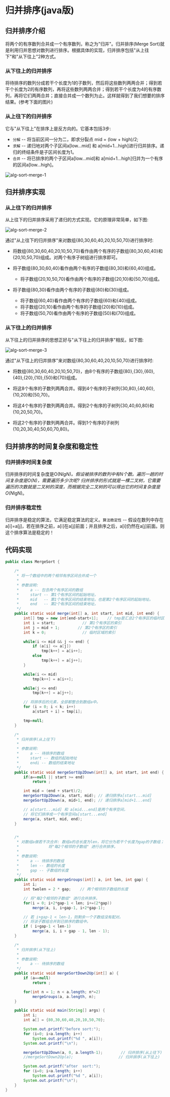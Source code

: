 # 归并排序(java版)



## 归并排序介绍

将两个的有序数列合并成一个有序数列，称之为"归并"。归并排序(Merge Sort)就是利用归并思想对数列进行排序。根据具体的实现，归并排序包括"从上往下"和"从下往上"2种方式。

### 从下往上的归并排序

将待排序的数列分成若干个长度为1的子数列，然后将这些数列两两合并；得到若干个长度为2的有序数列，再将这些数列两两合并；得到若干个长度为4的有序数列，再将它们两两合并；直接合并成一个数列为止。这样就得到了我们想要的排序结果。(参考下面的图片)

### 从上往下的归并排序

它与"从下往上"在排序上是反方向的。它基本包括3步:

- `分解` -- 将当前区间一分为二，即求分裂点 mid = (low + high)/2;
- `求解` -- 递归地对两个子区间a[low...mid] 和 a[mid+1...high]进行归并排序。递归的终结条件是子区间长度为1。
- `合并` -- 将已排序的两个子区间a[low...mid]和 a[mid+1...high]归并为一个有序的区间a[low...high]。

![alg-sort-merge-1](Images/alg-sort-merge-1.jpg)



## 归并排序实现

### 从上往下的归并排序

从上往下的归并排序采用了递归的方式实现。它的原理非常简单，如下图:

![alg-sort-merge-2](Images/alg-sort-merge-2.jpg)



通过"从上往下的归并排序"来对数组{80,30,60,40,20,10,50,70}进行排序时:

- 将数组{80,30,60,40,20,10,50,70}看作由两个有序的子数组{80,30,60,40}和{20,10,50,70}组成。对两个有序子树组进行排序即可。



- 将子数组{80,30,60,40}看作由两个有序的子数组{80,30}和{60,40}组成。

  - 将子数组{20,10,50,70}看作由两个有序的子数组{20,10}和{50,70}组成。

  

- 将子数组{80,30}看作由两个有序的子数组{80}和{30}组成。

  - 将子数组{60,40}看作由两个有序的子数组{60}和{40}组成。
  - 将子数组{20,10}看作由两个有序的子数组{20}和{10}组成。
  - 将子数组{50,70}看作由两个有序的子数组{50}和{70}组成。

### 从下往上的归并排序

从下往上的归并排序的思想正好与"从下往上的归并排序"相反。如下图:

![alg-sort-merge-3](Images/alg-sort-merge-3.jpg)



通过"从下往上的归并排序"来对数组{80,30,60,40,20,10,50,70}进行排序时:

- 将数组{80,30,60,40,20,10,50,70}，由8个有序的子数组{80},{30},{60},{40},{20},{10},{50}和{70}组成。

- 将这8个有序的子数列两两合并。得到4个有序的子树列{30,80},{40,60},{10,20}和{50,70}。

- 将这4个有序的子数列两两合并。得到2个有序的子树列{30,40,60,80}和{10,20,50,70}。

- 将这2个有序的子数列两两合并。得到1个有序的子树列{10,20,30,40,50,60,70,80}。

## 归并排序的时间复杂度和稳定性

### 归并排序时间复杂度

归并排序的时间复杂度是O(N*lgN)。假设被排序的数列中有N个数。遍历一趟的时间复杂度是O(N)，需要遍历多少次呢? 归并排序的形式就是一棵二叉树，它需要遍历的次数就是二叉树的深度，而根据完全二叉树的可以得出它的时间复杂度是O(N*lgN)。

### 归并排序稳定性

归并排序是稳定的算法，它满足稳定算法的定义。`算法稳定性` -- 假设在数列中存在a[i]=a[j]，若在排序之前，a[i]在a[j]前面；并且排序之后，a[i]仍然在a[j]前面。则这个排序算法是稳定的！

## 代码实现

```java
public class MergeSort {

    /*
     * 将一个数组中的两个相邻有序区间合并成一个
     *
     * 参数说明: 
     *     a -- 包含两个有序区间的数组
     *     start -- 第1个有序区间的起始地址。
     *     mid   -- 第1个有序区间的结束地址。也是第2个有序区间的起始地址。
     *     end   -- 第2个有序区间的结束地址。
     */
    public static void merge(int[] a, int start, int mid, int end) {
        int[] tmp = new int[end-start+1];    // tmp是汇总2个有序区的临时区域
        int i = start;            // 第1个有序区的索引
        int j = mid + 1;        // 第2个有序区的索引
        int k = 0;                // 临时区域的索引

        while(i <= mid && j <= end) {
            if (a[i] <= a[j])
                tmp[k++] = a[i++];
            else
                tmp[k++] = a[j++];
        }

        while(i <= mid)
            tmp[k++] = a[i++];

        while(j <= end)
            tmp[k++] = a[j++];

        // 将排序后的元素，全部都整合到数组a中。
        for (i = 0; i < k; i++)
            a[start + i] = tmp[i];

        tmp=null;
    }

    /*
     * 归并排序(从上往下)
     *
     * 参数说明: 
     *     a -- 待排序的数组
     *     start -- 数组的起始地址
     *     endi -- 数组的结束地址
     */
    public static void mergeSortUp2Down(int[] a, int start, int end) {
        if(a==null || start >= end)
            return ;

        int mid = (end + start)/2;
        mergeSortUp2Down(a, start, mid); // 递归排序a[start...mid]
        mergeSortUp2Down(a, mid+1, end); // 递归排序a[mid+1...end]

        // a[start...mid] 和 a[mid...end]是两个有序空间，
        // 将它们排序成一个有序空间a[start...end]
        merge(a, start, mid, end);
    }


    /*
     * 对数组a做若干次合并: 数组a的总长度为len，将它分为若干个长度为gap的子数组；
     *             将"每2个相邻的子数组" 进行合并排序。
     *
     * 参数说明: 
     *     a -- 待排序的数组
     *     len -- 数组的长度
     *     gap -- 子数组的长度
     */
    public static void mergeGroups(int[] a, int len, int gap) {
        int i;
        int twolen = 2 * gap;    // 两个相邻的子数组的长度

        // 将"每2个相邻的子数组" 进行合并排序。
        for(i = 0; i+2*gap-1 < len; i+=(2*gap))
            merge(a, i, i+gap-1, i+2*gap-1);

        // 若 i+gap-1 < len-1，则剩余一个子数组没有配对。
        // 将该子数组合并到已排序的数组中。
        if ( i+gap-1 < len-1)
            merge(a, i, i + gap - 1, len - 1);
    }

    /*
     * 归并排序(从下往上)
     *
     * 参数说明: 
     *     a -- 待排序的数组
     */
    public static void mergeSortDown2Up(int[] a) {
        if (a==null)
            return ;

        for(int n = 1; n < a.length; n*=2)
            mergeGroups(a, a.length, n);
    }

    public static void main(String[] args) {
        int i;
        int a[] = {80,30,60,40,20,10,50,70};

        System.out.printf("before sort:");
        for (i=0; i<a.length; i++)
            System.out.printf("%d ", a[i]);
        System.out.printf("\n");

        mergeSortUp2Down(a, 0, a.length-1);        // 归并排序(从上往下)
        //mergeSortDown2Up(a);                    // 归并排序(从下往上)

        System.out.printf("after  sort:");
        for (i=0; i<a.length; i++)
            System.out.printf("%d ", a[i]);
        System.out.printf("\n");
    }
}
  
```























